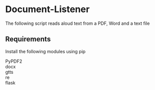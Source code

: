 # Document-Listener
The following script reads aloud text from a PDF, Word and a text file

## Requirements
Install the following modules using pip

PyPDF2  
docx  
gtts  
re  
flask  

